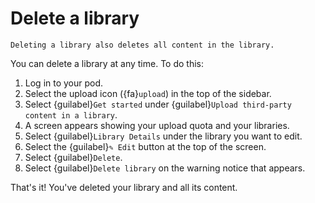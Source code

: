 # Delete a library

```{warning}
Deleting a library also deletes all content in the library.
```

You can delete a library at any time. To do this:

1. Log in to your pod.
2. Select the upload icon ({fa}`upload`) in the top of the sidebar.
3. Select {guilabel}`Get started` under {guilabel}`Upload third-party content in a library`.
4. A screen appears showing your upload quota and your libraries.
5. Select {guilabel}`Library Details` under the library you want to edit.
6. Select the {guilabel}`✎ Edit` button at the top of the screen.
7. Select {guilabel}`Delete`.
8. Select {guilabel}`Delete library` on the warning notice that appears.

That's it! You've deleted your library and all its content.
